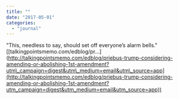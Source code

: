```yaml
---
title: ""
date: "2017-05-01"
categories: 
  - "journal"
---
```


"This, needless to say, should set off everyone’s alarm bells." [\[talkingpointsmemo.com/edblog/pr...\](http://talkingpointsmemo.com/edblog/priebus-trump-considering-amending-or-abolishing-1st-amendment?utm\_campaign=digest&utm\_medium=email&utm\_source=app](http://talkingpointsmemo.com/edblog/priebus-trump-considering-amending-or-abolishing-1st-amendment?utm_campaign=digest&utm_medium=email&utm_source=app))
